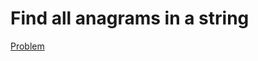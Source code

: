 # Find all anagrams in a string

[Problem](https://leetcode.com/problems/find-all-anagrams-in-a-string)
